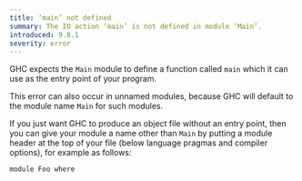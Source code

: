 ```yaml
---
title: ‘main’ not defined
summary: The IO action ‘main’ is not defined in module ‘Main’.
introduced: 9.8.1
severity: error
---
```


GHC expects the `Main` module to define a function called `main` which it can use as the entry point of your program.

This error can also occur in unnamed modules, because GHC will default to the module name `Main` for such modules.

If you just want GHC to produce an object file without an entry point, then you can give your module a name other than `Main` by putting a module header at the top of your file (below language pragmas and compiler options), for example as follows:

```
module Foo where
```
